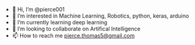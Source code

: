 - 👋 Hi, I’m @pierce001
- 👀 I’m interested in Machine Learning, Robotics, python, keras, arduino
- 🌱 I’m currently learning deep learning
- 💞️ I’m looking to collaborate on Artifical Intelligence
- 📫 How to reach me pierce.thomas5@gmail.com

<!---
pierce001/pierce001 is a ✨ special ✨ repository because its `README.md` (this file) appears on your GitHub profile.
You can click the Preview link to take a look at your changes.
--->

